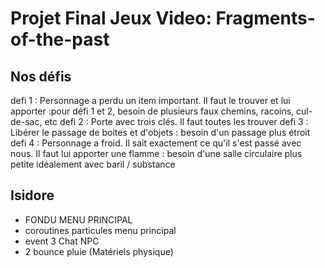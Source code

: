 # Projet Final Jeux Video: Fragments-of-the-past

## Nos défis
defi 1 : Personnage a perdu un item important. Il faut le trouver et lui apporter :pour défi 1 et 2, besoin de plusieurs faux chemins, racoins, cul-de-sac, etc
defi 2 : Porte avec trois clés. Il faut toutes les trouver
defi 3 : Libérer le passage de boites et d'objets : besoin d'un passage plus étroit
defi 4 : Personnage a froid. Il sait exactement ce qu'il s'est passé avec nous. Il faut lui apporter une flamme : besoin d'une salle circulaire plus petite idéalement avec baril / substance

## Isidore
- FONDU MENU PRINCIPAL
- coroutines particules menu principal
- event 3 Chat NPC 
- 2 bounce pluie (Matériels physique)

